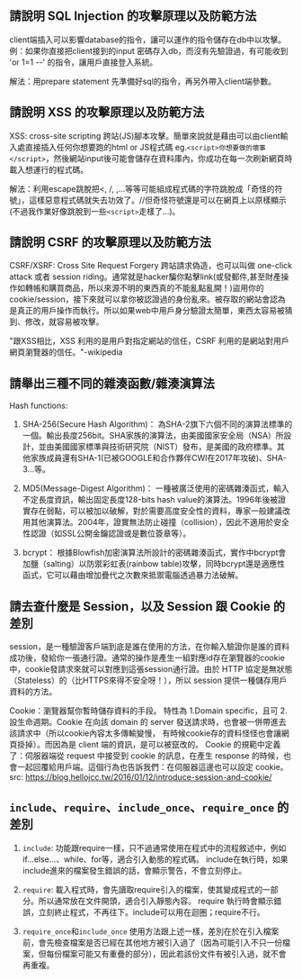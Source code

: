 ## 請說明 SQL Injection 的攻擊原理以及防範方法
client端插入可以影響database的指令，讓可以運作的指令儲存在db中以攻擊。例：如果你直接把client接到的input 密碼存入db，而沒有先驗證過，有可能收到 'or 1=1 --' 的指令，讓用戶直接登入系統。

解法：用prepare statement 先準備好sql的指令，再另外帶入client端參數。

## 請說明 XSS 的攻擊原理以及防範方法
XSS: cross-site scripting 跨站(JS)腳本攻擊。簡單來說就是藉由可以由client輸入處直接插入任何你想要跑的html or JS程式碼 eg.`<script>你想要做的壞事</script>`，然後網站input後可能會儲存在資料庫內，你成功在每一次刷新網頁時載入想運行的程式碼。

解法：利用escape跳脫把<, /, ,...等等可能組成程式碼的字符跳脫成「奇怪的符號」，這樣惡意程式碼就失去功效了。//但奇怪符號還是可以在網頁上以原樣顯示(不過我作業好像跳脫到一些`<script>`走樣了...)。

## 請說明 CSRF 的攻擊原理以及防範方法
CSRF/XSRF: Cross Site Request Forgery 跨站請求偽造，也可以叫做 one-click attack 或者 session riding。通常就是hacker騙你點擊link(或發郵件,甚至財產操作如轉帳和購買商品，所以來源不明的東西真的不能亂點亂開！)盜用你的cookie/session，接下來就可以拿你被認證過的身份亂來。被存取的網站會認為是真正的用戶操作而執行。所以如果web中用戶身分驗證太簡單，東西太容易被猜到、修改，就容易被攻擊。

"跟XSS相比，XSS 利用的是用戶對指定網站的信任，CSRF 利用的是網站對用戶網頁瀏覽器的信任。"-wikipedia 


## 請舉出三種不同的雜湊函數/雜湊演算法
Hash functions:
1. SHA-256(Secure Hash Algorithm)：
為SHA-2旗下六個不同的演算法標準的一個。輸出長度256bit。SHA家族的演算法，由美國國家安全局（NSA）所設計，並由美國國家標準與技術研究院（NIST）發布，是美國的政府標準。其他家族成員還有SHA-1(已被GOOGLE和合作夥伴CWI在2017年攻破)、SHA-3...等。

2. MD5(Message-Digest Algorithm)：
一種被廣泛使用的密碼雜湊函式，輸入不定長度資訊，輸出固定長度128-bits hash value的演算法。1996年後被證實存在弱點，可以被加以破解，對於需要高度安全性的資料，專家一般建議改用其他演算法。2004年，證實無法防止碰撞（collision），因此不適用於安全性認證（如SSL公開金鑰認證或是數位簽章等）。
3. bcrypt：
根據Blowfish加密演算法所設計的密碼雜湊函式，實作中bcrypt會加鹽（salting）以防禦彩虹表(rainbow table)攻擊，同時bcrypt還是適應性函式，它可以藉由增加疊代之次數來抵禦電腦透過暴力法破解。


## 請去查什麼是 Session，以及 Session 跟 Cookie 的差別
session，是一種驗證客戶端到底是誰在使用的方法，在你輸入驗證你是誰的資料成功後，發給你一張通行證。通常的操作是產生一組對應id存在瀏覽器的cookie中，cookie發請求來就可以對應到這張session通行證。由於 HTTP 協定是無狀態（Stateless）的（比HTTPS來得不安全呀！），所以 session 提供一種儲存用戶資料的方法。

Cookie：瀏覽器幫你暫時儲存資料的手段。
特性為 1.Domain specific，且可 2.設生命週期。Cookie 在向該 domain 的 server 發送請求時，也會被一併帶進去該請求中（所以cookie內容太多傳輸變慢，
有時候cookie存的資料怪怪也會讓網頁掛掉）。而因為是 client 端的資訊，是可以被竄改的。
Cookie 的規範中定義了：伺服器端從 request 中接受到 cookie 的訊息，在產生 response 的時候，也會一起回覆給用戶端。這個行為也告訴我們：在伺服器這邊也可以設定 cookie。
src:
https://blog.hellojcc.tw/2016/01/12/introduce-session-and-cookie/


## `include`、`require`、`include_once`、`require_once` 的差別
1. `include`: 功能跟require一樣，只不過通常使用在程式中的流程敘述中，例如if…else…、while、for等，適合引入動態的程式碼。 
include在執行時，如果include進來的檔案發生錯誤的話，會顯示警告，不會立刻停止。

2. `require`: 載入程式時，會先讀取require引入的檔案，使其變成程式的一部分。所以通常放在文件開頭，適合引入靜態內容。
require 執行時會顯示錯誤，立刻終止程式，不再往下。include可以用在迴圈；require不行。

3. `require_once`和`include_once`
   使用方法跟上述一樣，差別在於在引入檔案前，會先檢查檔案是否已經在其他地方被引入過了（因為可能引入不只一份檔案，但每份檔案可能又有重疊的部分），因此若該份文件有被引入過，就不會再重複。




